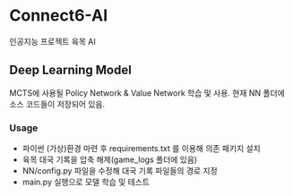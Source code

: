 # Connect6-AI
인공지능 프로젝트 육목 AI

## Deep Learning Model
MCTS에 사용될 Policy Network & Value Network 학습 및 사용. 현재 NN 폴더에 소스 코드들이 저장되어 있음. 

### Usage
- 파이썬 (가상)환경 마련 후 requirements.txt 를 이용해 의존 패키지 설치
- 육목 대국 기록을 압축 해제(game\_logs 폴더에 있음)
- NN/config.py 파일을 수정해 대국 기록 파일들의 경로 지정
- main.py 실행으로 모델 학습 및 테스트
